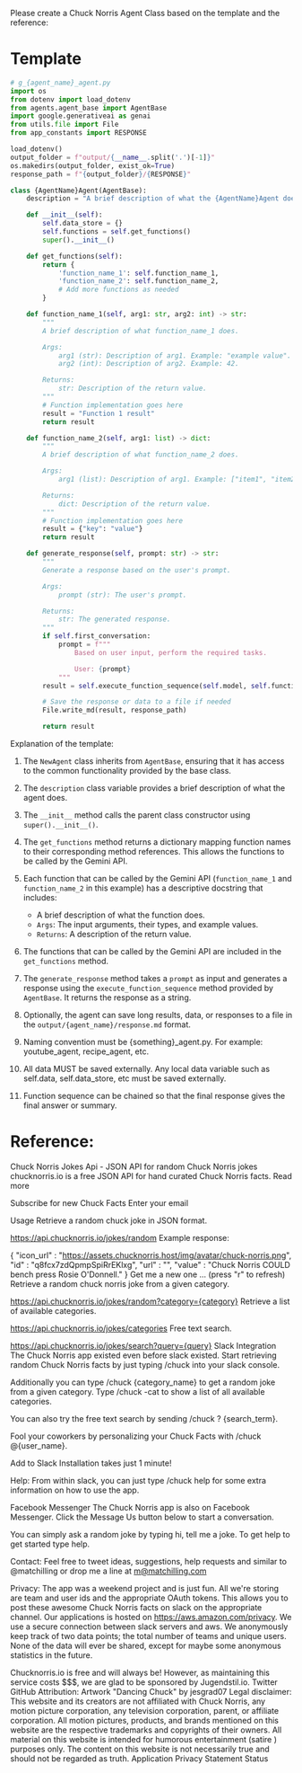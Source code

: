 Please create a Chuck Norris Agent Class based on the template and the reference:

# Template

```python
# g_{agent_name}_agent.py
import os
from dotenv import load_dotenv
from agents.agent_base import AgentBase
import google.generativeai as genai
from utils.file import File
from app_constants import RESPONSE

load_dotenv()
output_folder = f"output/{__name__.split('.')[-1]}"
os.makedirs(output_folder, exist_ok=True)
response_path = f"{output_folder}/{RESPONSE}"

class {AgentName}Agent(AgentBase):
    description = "A brief description of what the {AgentName}Agent does."

    def __init__(self):
        self.data_store = {}
        self.functions = self.get_functions()
        super().__init__()

    def get_functions(self):
        return {
            'function_name_1': self.function_name_1,
            'function_name_2': self.function_name_2,
            # Add more functions as needed
        }

    def function_name_1(self, arg1: str, arg2: int) -> str:
        """
        A brief description of what function_name_1 does.

        Args:
            arg1 (str): Description of arg1. Example: "example value".
            arg2 (int): Description of arg2. Example: 42.

        Returns:
            str: Description of the return value.
        """
        # Function implementation goes here
        result = "Function 1 result"
        return result

    def function_name_2(self, arg1: list) -> dict:
        """
        A brief description of what function_name_2 does.

        Args:
            arg1 (list): Description of arg1. Example: ["item1", "item2"].

        Returns:
            dict: Description of the return value.
        """
        # Function implementation goes here
        result = {"key": "value"}
        return result

    def generate_response(self, prompt: str) -> str:
        """
        Generate a response based on the user's prompt.

        Args:
            prompt (str): The user's prompt.

        Returns:
            str: The generated response.
        """
        if self.first_conversation:
            prompt = f"""
                Based on user input, perform the required tasks.

                User: {prompt}
            """
        result = self.execute_function_sequence(self.model, self.functions, prompt, self.chat)

        # Save the response or data to a file if needed
        File.write_md(result, response_path)

        return result
```

Explanation of the template:

1. The `NewAgent` class inherits from `AgentBase`, ensuring that it has access to the common functionality provided by the base class.

2. The `description` class variable provides a brief description of what the agent does.

3. The `__init__` method calls the parent class constructor using `super().__init__()`.

4. The `get_functions` method returns a dictionary mapping function names to their corresponding method references. This allows the functions to be called by the Gemini API.

5. Each function that can be called by the Gemini API (`function_name_1` and `function_name_2` in this example) has a descriptive docstring that includes:
   - A brief description of what the function does.
   - `Args`: The input arguments, their types, and example values.
   - `Returns`: A description of the return value.

6. The functions that can be called by the Gemini API are included in the `get_functions` method.

7. The `generate_response` method takes a `prompt` as input and generates a response using the `execute_function_sequence` method provided by `AgentBase`. It returns the response as a string.

8. Optionally, the agent can save long results, data, or responses to a file in the `output/{agent_name}/response.md` format.

9. Naming convention must be {something}_agent.py. For example: youtube_agent, recipe_agent, etc.

10. All data MUST be saved externally. Any local data variable such as self.data, self.data_store, etc must be saved externally.

11. Function sequence can be chained so that the final response gives the final answer or summary.

# Reference:

Chuck Norris Jokes Api - JSON API for random Chuck Norris jokes
chucknorris.io is a free JSON API for hand curated Chuck Norris facts. Read more

Subscribe for new Chuck Facts
Enter your email
 
Usage
Retrieve a random chuck joke in JSON format.

https://api.chucknorris.io/jokes/random
Example response:

{
"icon_url" : "https://assets.chucknorris.host/img/avatar/chuck-norris.png",
"id" : "q8fcx7zdQpmpSpiRrEKlxg",
"url" : "",
"value" : "Chuck Norris COULD bench press Rosie O'Donnell."
}
Get me a new one ... (press "r" to refresh)
Retrieve a random chuck norris joke from a given category.

https://api.chucknorris.io/jokes/random?category={category}
Retrieve a list of available categories.

https://api.chucknorris.io/jokes/categories
Free text search.

https://api.chucknorris.io/jokes/search?query={query}
Slack Integration
The Chuck Norris app existed even before slack existed. Start retrieving random Chuck Norris facts by just typing /chuck into your slack console.

Additionally you can type /chuck {category_name} to get a random joke from a given category. Type /chuck -cat to show a list of all available categories.

You can also try the free text search by sending /chuck ? {search_term}.

Fool your coworkers by personalizing your Chuck Facts with /chuck @{user_name}.

Add to Slack
Installation takes just 1 minute!

Help: From within slack, you can just type /chuck help for some extra information on how to use the app.

Facebook Messenger
The Chuck Norris app is also on Facebook Messenger. Click the Message Us button below to start a conversation.

You can simply ask a random joke by typing hi, tell me a joke. To get help to get started type help.

Contact: Feel free to tweet ideas, suggestions, help requests and similar to @matchilling or drop me a line at m@matchilling.com

Privacy: The app was a weekend project and is just fun. All we're storing are team and user ids and the appropriate OAuth tokens. This allows you to post these awesome Chuck Norris facts on slack on the appropriate channel. Our applications is hosted on https://aws.amazon.com/privacy. We use a secure connection between slack servers and aws. We anonymously keep track of two data points; the total number of teams and unique users. None of the data will ever be shared, except for maybe some anonymous statistics in the future.

Chucknorris.io is free and will always be! However, as maintaining this service costs $$$, we are glad to be sponsored by Jugendstil.io.
Twitter GitHub 
Attribution: Artwork "Dancing Chuck" by jesgrad07
Legal disclaimer: This website and its creators are not affiliated with Chuck Norris, any motion picture corporation, any television corporation, parent, or affiliate corporation. All motion pictures, products, and brands mentioned on this website are the respective trademarks and copyrights of their owners. All material on this website is intended for humorous entertainment (satire ) purposes only. The content on this website is not necessarily true and should not be regarded as truth.
Application Privacy Statement Status
